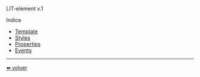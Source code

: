 LIT-element v.1

Indice

* [Template](https://github.com/VictorHugoAguilar/javascript-interview-questions-explained/blob/main/theory-lit-element/template/readme.md)
* [Styles](https://github.com/VictorHugoAguilar/javascript-interview-questions-explained/blob/main/theory-lit-element/styles/readme.md)
* [Properties](https://github.com/VictorHugoAguilar/javascript-interview-questions-explained/blob/main/theory-lit-element/properties/readme.md)  
* [Events](https://github.com/VictorHugoAguilar/javascript-interview-questions-explained/blob/main/theory-lit-element/events/readme.md) 

---
[⬅️ volver](https://github.com/VictorHugoAguilar/javascript-interview-questions-explained/blob/main/readme.md)
